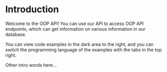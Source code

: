 # Introduction

Welcome to the OOP API! You can use our API to access OOP API endpoints, which can get information on various information in our database.

You can view code examples in the dark area to the right, and you can switch the programming language of the examples with the tabs in the top right.

Other intro words here...